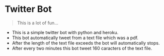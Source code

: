 # Twitter Bot

> This is a lot of fun...

- This is a simple twitter bot with python and heroku.
- This bot automatically tweet from a text file which was a pdf.
- After the length of the text file exceeds the bot will automatically stops.
- After every two minutes this bot tweet 160 caracters of the text file.


